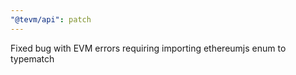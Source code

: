 ```yaml
---
"@tevm/api": patch
---
```


Fixed bug with EVM errors requiring importing ethereumjs enum to typematch
